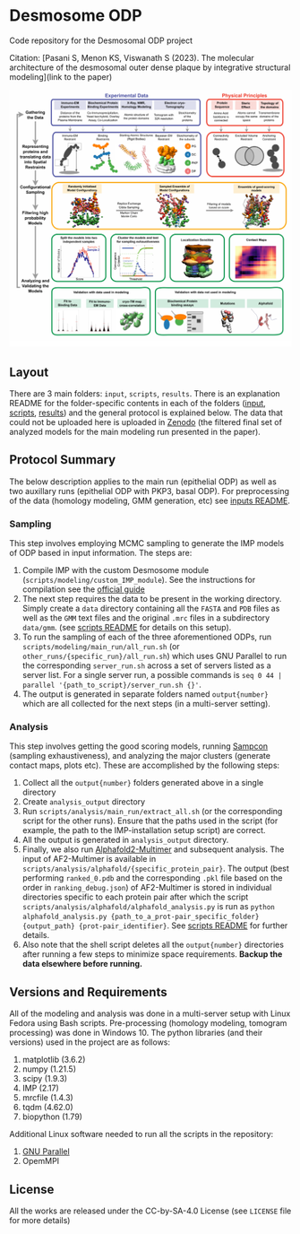 # Desmosome ODP
Code repository for the Desmosomal ODP project


Citation: [Pasani S, Menon KS, Viswanath S (2023). The molecular architecture of the desmosomal outer dense plaque by integrative structural modeling](link to the paper)


![Image](./metadata/thumb.png)

## Layout
There are 3 main folders:  `input`, `scripts`, `results`. There is an explanation README for the folder-specific contents in each of the folders ([input](https://github.com/isblab/desmosome/blob/main/input/README.md), [scripts](https://github.com/isblab/desmosome/blob/main/scripts/README.md), [results](https://github.com/isblab/desmosome/blob/main/results/README.md)) and the general protocol is explained below. The data that could not be uploaded here is uploaded in [Zenodo](link) (the filtered final set of analyzed models for the main modeling run presented in the paper).

## Protocol Summary
The below description applies to the main run (epithelial ODP) as well as two auxillary runs (epithelial ODP with PKP3, basal ODP). For preprocessing of the data (homology modeling, GMM generation, etc) see [inputs README](https://github.com/isblab/desmosome/blob/main/input/README.md).

### Sampling
This step involves employing MCMC sampling to generate the IMP models of ODP based in input information. The steps are:
1. Compile IMP with the custom Desmosome module (`scripts/modeling/custom_IMP_module`). See the instructions for compilation see the [official guide](https://integrativemodeling.org/nightly/doc/manual/installation.html)
2. The next step requires the data to be present in the working directory. Simply create a `data` directory containing all the `FASTA` and `PDB` files as well as the `GMM` text files and the original `.mrc` files in a subdirectory `data/gmm`. (see [scripts README](https://github.com/isblab/desmosome/blob/main/scripts/README.md) for details on this setup).
3. To run the sampling of each of the three aforementioned ODPs, run `scripts/modeling/main_run/all_run.sh` (or `other_runs/{specific_run}/all_run.sh`) which uses GNU Parallel to run the corresponding `server_run.sh` across a set of servers listed as a server list. For a single server run, a possible commands is `seq 0 44 | parallel '{path_to_script}/server_run.sh {}'`. 
4. The output is generated in separate folders named `output{number}` which are all collected for the next steps (in a multi-server setting).

### Analysis
This step involves getting the good scoring models, running [Sampcon](https://github.com/salilab/imp-sampcon) (sampling exhaustiveness), and analyzing the major clusters (generate contact maps, plots etc). These are accomplished by the following steps:
1. Collect all the `output{number}` folders generated above in a single directory
2. Create `analysis_output` directory
2. Run `scripts/analysis/main_run/extract_all.sh` (or the corresponding script for the other runs). Ensure that the paths used in the script (for example, the path to the IMP-installation setup script) are correct.
3. All the output is generated in `analysis_output` directory.
4. Finally, we also run [Alphafold2-Multimer](https://github.com/deepmind/alphafold) and subsequent analysis. The input of AF2-Multimer is available in `scripts/analysis/alphafold/{specific_protein_pair}`. The output (best performing `ranked_0.pdb` and the corresponding `.pkl` file based on the order in `ranking_debug.json`) of AF2-Multimer is stored in individual directories specific to each protein pair after which the script `scripts/analysis/alphafold/alphafold_analysis.py` is run as `python alphafold_analysis.py {path_to_a_prot-pair_specific_folder} {output_path} {prot-pair_identifier}`. See [scripts README](https://github.com/isblab/desmosome/blob/main/scripts/README.md) for further details.
5. Also note that the shell script deletes all the `output{number}` directories after running a few steps to minimize space requirements. **Backup the data elsewhere before running.**

## Versions and Requirements
All of the modeling and analysis was done in a multi-server setup with Linux Fedora using Bash scripts. Pre-processing (homology modeling, tomogram processing) was done in Windows 10. The python libraries (and their versions) used in the project are as follows:
1. matplotlib (3.6.2)
2. numpy (1.21.5)
3. scipy (1.9.3)
4. IMP (2.17)
5. mrcfile (1.4.3)
6. tqdm (4.62.0)
7. biopython (1.79)

Additional Linux software needed to run all the scripts in the repository:
1. [GNU Parallel](https://doi.org/10.5281/zenodo.3956817)
2. OpemMPI

## License
All the works are released under the CC-by-SA-4.0 License (see `LICENSE` file for more details)

